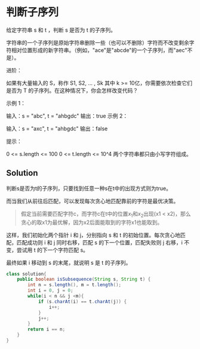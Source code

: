 # 判断子序列

给定字符串 s 和 t ，判断 s 是否为 t 的子序列。

字符串的一个子序列是原始字符串删除一些（也可以不删除）字符而不改变剩余字符相对位置形成的新字符串。（例如，"ace"是"abcde"的一个子序列，而"aec"不是）。

进阶：

如果有大量输入的 S，称作 S1, S2, ... , Sk 其中 k >= 10亿，你需要依次检查它们是否为 T 的子序列。在这种情况下，你会怎样改变代码？

示例 1：

输入：s = "abc", t = "ahbgdc"
输出：true
示例 2：

输入：s = "axc", t = "ahbgdc"
输出：false

提示：

0 <= s.length <= 100
0 <= t.length <= 10^4
两个字符串都只由小写字符组成。

## Solution

判断s是否为t的子序列，只要找到任意一种s在t中的出现方式则为true。

而当我们从前往后匹配，可以发现每次贪心地匹配靠前的字符是最优决策。

> 假定当前需要匹配字符c，而字符c在t中的位置${x_1}$和${x_2}$出现(x1 < x2)，那么贪心的取x1为最优解，因为x2后面能取到的字符x1也能取到。

这样，我们初始化两个指针 i 和 j，分别指向 s 和 t 的初始位置。每次贪心地匹配，匹配成功则 i 和 j 同时右移，匹配 s 的下一个位置，匹配失败则 j 右移，i 不变，尝试用 t 的下一个字符匹配 s。

最终如果 i 移动到 s 的末尾，就说明 s 是 t 的子序列。

```java
class solution{
    public boolean isSubsequence(String s, String t) {
        int n = s.length(), m = t.length();
        int i = 0, j = 0;
        while(i < n && j <m){
            if (s.charAt(i) == t.charAt(j)) {
                i++;
            }
            j++;
        }
        return i == n;
    }
}
```
